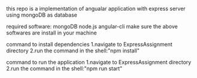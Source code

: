 this repo is a implementation of angualar application with express server using mongoDB as database

required software:
mongoDB
node.js
angular-cli
make sure the above softwares are install in your machine

command to install dependencies
1.navigate to ExpressAssignment directory 
2.run the command in the shell:"npm install"

command to run the application
1.navigate to ExpressAssignment directory
2.run the command in the shell:"npm run start"
